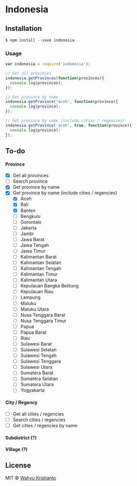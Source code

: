 # Indonesia

## Installation

```js
$ npm install --save indonesia
```

### Usage

```js
var indonesia = require('indonesia');

// Get all provinces
indonesia.getProvinces(function(provinces){
  console.log(provinces);
});

// Get province by name
indonesia.getProvince('aceh', function(province){
  console.log(province);
});

// Get province by name (include cities / regencies)
indonesia.getProvince('aceh', true, function(province){
  console.log(province);
});
```

## To-do
#### Province
- [x] Get all provinces
- [ ] Search province
- [x] Get province by name
- [x] Get province by name (include cities / regencies)
  - [x] Aceh
  - [x] Bali
  - [x] Banten
  - [ ] Bengkulu
  - [ ] Gorontalo
  - [ ] Jakarta
  - [ ] Jambi
  - [ ] Jawa Barat
  - [ ] Jawa Tengah
  - [ ] Jawa Timur
  - [ ] Kalimantan Barat
  - [ ] Kalimantan Selatan
  - [ ] Kalimantan Tengah
  - [ ] Kalimantan Timur
  - [ ] Kalimantan Utara
  - [ ] Kepulauan Bangka Belitung
  - [ ] Kepulauan Riau
  - [ ] Lampung
  - [ ] Maluku
  - [ ] Maluku Utara
  - [ ] Nusa Tenggara Barat
  - [ ] Nusa Tenggara Timur
  - [ ] Papua
  - [ ] Papua Barat
  - [ ] Riau
  - [ ] Sulawesi Barat
  - [ ] Sulawesi Selatan
  - [ ] Sulawesi Tengah
  - [ ] Sulawesi Tenggara
  - [ ] Sulawesi Utara
  - [ ] Sumatera Barat
  - [ ] Sumatera Selatan
  - [ ] Sumatera Utara
  - [ ] Yogyakarta

#### City / Regency
- [ ] Get all cities / regencies
- [ ] Search cities / regencies
- [ ] Get cities / regencies by name

#### Subdistrict (?)

#### Village (?)

## License

MIT © [Wahyu Kristianto](https://kristories.com)
